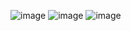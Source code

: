 ![image](https://github.com/user-attachments/assets/bc5590ac-5580-4d23-b0cb-40cb551bf32f)
![image](https://github.com/user-attachments/assets/68f8d5e2-c4c5-4e0c-8b53-e5949b14435d)
![image](https://github.com/user-attachments/assets/6cfa0a70-0697-46d0-ac71-80bb12b7c629)
